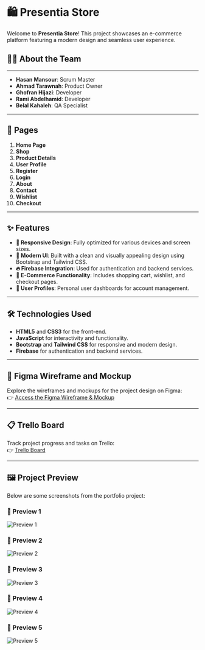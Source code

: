 # 🛍️ Presentia Store  

Welcome to **Presentia Store**! This project showcases an e-commerce platform featuring a modern design and seamless user experience.  

## 👨‍💻 About the Team  

---

- **Hasan Mansour**: Scrum Master  
- **Ahmad Tarawnah**: Product Owner  
- **Ghofran Hijazi**: Developer  
- **Rami Abdelhamid**: Developer  
- **Belal Kahaleh**: QA Specialist  

---

## 📄 Pages  
1. **Home Page**  
2. **Shop**  
3. **Product Details**  
4. **User Profile**  
5. **Register**  
6. **Login**  
7. **About**  
8. **Contact**  
9. **Wishlist**  
10. **Checkout**  

---

## ✨ Features  
- **📱 Responsive Design**: Fully optimized for various devices and screen sizes.  
- **🎨 Modern UI**: Built with a clean and visually appealing design using Bootstrap and Tailwind CSS.  
- **🔥 Firebase Integration**: Used for authentication and backend services.  
- **🛒 E-Commerce Functionality**: Includes shopping cart, wishlist, and checkout pages.  
- **👤 User Profiles**: Personal user dashboards for account management.  

---

## 🛠️ Technologies Used  
- **HTML5** and **CSS3** for the front-end.  
- **JavaScript** for interactivity and functionality.  
- **Bootstrap** and **Tailwind CSS** for responsive and modern design.  
- **Firebase** for authentication and backend services.  

---

## 🎨 Figma Wireframe and Mockup  
Explore the wireframes and mockups for the project design on Figma:  
👉 [Access the Figma Wireframe & Mockup](https://www.figma.com/design/your-figma-link)  

---

## 📋 Trello Board  
Track project progress and tasks on Trello:  
👉 [Trello Board](https://trello.com/b/yRNoKGDm/project-js)

---

## 🖼️ Project Preview  
Below are some screenshots from the portfolio project:

### 📸 Preview 1  
![Preview 1](https://drive.google.com/uc?export=view&id=1Y9KN98LUH4YPxtr5QLcd2phzBvbP-7yb)

### 📸 Preview 2  
![Preview 2](https://drive.google.com/uc?export=view&id=1-8u3pStG-W5-bwCU1jvcbF1bACBnbA0F)

### 📸 Preview 3  
![Preview 3](https://drive.google.com/uc?export=view&id=1o0l09UHPEC1ugInHv9FL2tFUnX881ZrW)

### 📸 Preview 4  
![Preview 4](https://drive.google.com/uc?export=view&id=1Ha1hddznr7U6ctgaYoxPVLrHHb3fHg_-)

### 📸 Preview 5  
![Preview 5](https://drive.google.com/uc?export=view&id=1DcCwqMof-NO8KQG2O7rxbPw5xG2E-2W-)

